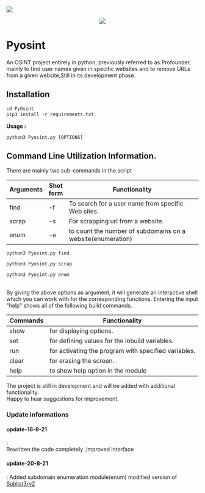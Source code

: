 <img src="https://img.shields.io/badge/Python-3-brightgreen.svg?style=plastic">
<p align="center">
<img src="https://raw.githubusercontent.com/d8rkmind/PyOsint/main/Pyosint.png"></p>
<h1>Pyosint</h1>
  

<p> An OSINT project entirely in python, previously referred to as Profounder, mainly to find user names given in specific websites and to remove URLs from a given website,Still in its development phase.
<br></p>

<h2>Installation</h2>

```markdown
cd PyOsint
pip3 install -r requirements.txt
```
<b>Usage :</b>

```
python3 Pyosint.py [OPTIONS]
```
<h2>Command Line Utilization Information.</h2>

There are mainly two sub-commands in the script 

Arguments |Shot<br>form    | Functionality
----------|-- | -------------
  find |-f    | To search for a user name from specific Web sites.
 scrap |-s   | For scrapping url from a website.
 enum  |-e   | to count the number of subdomains on a website(enumeration)
 
 
 ```
 python3 Pyosint.py find
 
 python3 Pyosint.py scrap
 
 python3 Pyosint.py enum
 ```
 
<br> 
By giving the above options as argument, it will generate an interactive shell which you can work with for the corresponding functions.
Entering the input "help" shows all of the following build commands.

Commands | Functionality
----------------|--------------
show | for displaying options.
set  | for defining values for the inbuild variables.
run  | for activating the program with specified variables.
clear| for erasing the screen.
help | to show help option in the module



The project is still in development and will be added with additional functionality.<br>Happy to hear suggestions for improvement.


<h3>Update informations</h3>

<h4> update-18-8-21</h4>:<br> 
Rewritten the code completely ,Improved interface
<br>
<h4> update-20-8-21</h4>: 
Added subdomain enumeration module(enum) modified version of <a href="https://github.com/RoninNakomoto/Sublist3r2">Sublist3rv2</a>

 
 
